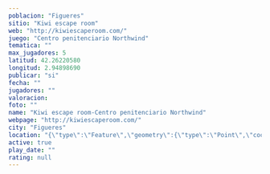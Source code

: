 ```yaml
---
poblacion: "Figueres"
sitio: "Kiwi escape room"
web: "http://kiwiescaperoom.com/"
juego: "Centro penitenciario Northwind"
tematica: ""
max_jugadores: 5
latitud: 42.26220580
longitud: 2.94898690
publicar: "si"
fecha: ""
jugadores: ""
valoracion: 
foto: ""
name: "Kiwi escape room-Centro penitenciario Northwind"
webpage: "http://kiwiescaperoom.com/"
city: "Figueres"
location: "{\"type\":\"Feature\",\"geometry\":{\"type\":\"Point\",\"coordinates\":[2.9489869,42.2622058]}}"
active: true
play_date: ""
rating: null
---
```

